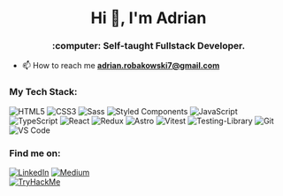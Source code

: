 <h1 align="center">Hi 👋, I'm Adrian</h1>
<h3 align="center">:computer: Self-taught Fullstack Developer.</h3>

- 📫 How to reach me **adrian.robakowski7@gmail.com**

<h3 align="left">My Tech Stack:</h3>

![HTML5](https://img.shields.io/badge/-HTML5-%23E44D27?style=flat-square&logo=html5&logoColor=ffffff)
![CSS3](https://img.shields.io/badge/-CSS3-%231572B6?style=flat-square&logo=css3)
![Sass](https://img.shields.io/badge/-Sass-%23CC6699?style=flat-square&logo=sass&logoColor=ffffff)
  <img alt="Styled Components" src="https://img.shields.io/badge/-Styled_Components-db7092?style=flat-square&logo=styled-components&logoColor=white" />
![JavaScript](https://img.shields.io/badge/-JavaScript-%23F7DF1C?style=flat-square&logo=javascript&logoColor=000000&labelColor=%23F7DF1C&color=%23FFCE5A)
![TypeScript](https://img.shields.io/badge/-TypeScript-007ACC?style=flat-square&logo=typescript&logoColor=white)
 <img alt="React" src="https://img.shields.io/badge/-React-45b8d8?style=flat-square&logo=react&logoColor=white" />
 <img alt="Redux" src="https://img.shields.io/badge/-Redux-764ABC?style=flat-square&logo=redux&logoColor=white" />
 <img alt="Astro" src="https://img.shields.io/badge/-Astro-BC52EE?style=flat-square&logo=astro&logoColor=white"/>
 <img alt="Vitest" src="https://img.shields.io/badge/-Vitest-green?style=flat-square&logo=vitest&logoColor=white" />
 <img alt="Testing-Library" src="https://img.shields.io/badge/-TestingLibrary-%23E33332?style=flat-square&logo=testing-library&logoColor=white"/>
![Git](https://img.shields.io/badge/-Git-%23F05032?style=flat-square&logo=git&logoColor=%23ffffff)
![VS Code](https://img.shields.io/badge/-VSCode-%23007ACC?style=flat-square&logo=visual-studio-code)

<h3 align="left">Find me on:</h3>
<a href="https://www.linkedin.com/in/adrian-robakowski-5a1a58276/" target="_blank"><img alt="LinkedIn" src="https://img.shields.io/badge/linkedin-%230077B5.svg?&style=for-the-badge&logo=linkedin&logoColor=white" /></a>
<a href="https://www.codewars.com/users/ARobakowski" target="_blank"><img alt="Medium" src="https://img.shields.io/badge/Codewars-B1361E?style=for-the-badge&logo=codewars&logoColor=grey" /> <br>
<a href="https://tryhackme.com/p/adrian.robakowsk" target="_blank"><img src="https://tryhackme-badges.s3.amazonaws.com/adrian.robakowsk.png" alt="TryHackMe">
